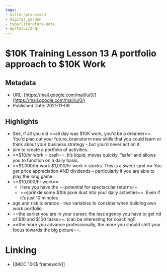 ```yaml
---
tags: 
- matter/processed
- digital_garden
- type/literature-note
- epstatus/2-🪴
---
```

# $10K Training Lesson 13 A portfolio approach to $10K Work
## Metadata
* URL: [https://mail.google.com/mail/u/0/](https://mail.google.com/mail/u/0/)
* Published Date: 2021-11-09

## Highlights
* See, if all you did ==all day was $10K work, you'd be a dreamer==. You'd plan out your future, brainstorm new skills that you could learn or think about your business strategy - but you'd never act on it.
* aim to create a portfolio of activities.
* ==$10/hr work = cash==. It’s liquid, moves quickly, “safe” and allows you to function on a daily basis.
* ==$1,000/hr work $1,000/hr work = stocks. This is a sweet spot.== You get price appreciation AND dividends – particularly if you are able to play the long game.
* ==$10,000/hr work==
	* Here you have the ==potential for spectacular returns==
	* ==sprinkle some $10k pixie dust into your daily activities==. Even if it’s just 10 minutes
* age and risk tolerance - two variables to consider when building own work portfolio
* ==the earlier you are in your career, the less agency you have to get rid of $10 and $100 tasks==. (can be interesting for coaching!)
* ==the more you advance professionally, the more you should shift your focus towards the big picture==.


# Linking
+ [[MOC 10K$ framework]]